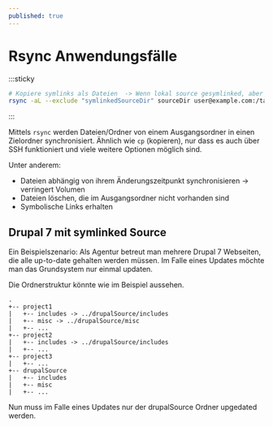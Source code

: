 ```yaml
---
published: true
---
```


# Rsync Anwendungsfälle

:::sticky

```bash
# Kopiere symlinks als Dateien  -> Wenn lokal source gesymlinked, aber remote nicht.
rsync -aL --exclude "symlinkedSourceDir" sourceDir user@example.com:/targetDir
```

:::

Mittels `rsync` werden Dateien/Ordner von einem Ausgangsordner in einen Zielordner synchronisiert. Ähnlich wie `cp` (kopieren), nur dass es auch über SSH funktioniert und viele weitere Optionen möglich sind.

Unter anderem:

- Dateien abhängig von ihrem Änderungszeitpunkt synchronisieren -> verringert Volumen
- Dateien löschen, die im Ausgangsordner nicht vorhanden sind
- Symbolische Links erhalten

## Drupal 7 mit symlinked Source

Ein Beispielszenario:
Als Agentur betreut man mehrere Drupal 7 Webseiten, die alle up-to-date gehalten werden müssen.
Im Falle eines Updates möchte man das Grundsystem nur einmal updaten.

Die Ordnerstruktur könnte wie im Beispiel aussehen.

```
.
+-- project1
|   +-- includes -> ../drupalSource/includes
|   +-- misc -> ../drupalSource/misc
|   +-- ...
+-- project2
|   +-- includes -> ../drupalSource/includes
|   +-- ...
+-- project3
|   +-- ...
+-- drupalSource
|   +-- includes
|   +-- misc
|   +-- ...
```

Nun muss im Falle eines Updates nur der drupalSource Ordner upgedated werden.
